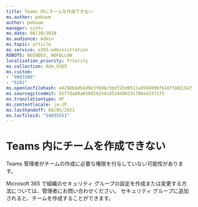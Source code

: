 ```yaml
---
title: Teams 内にチームを作成できない
ms.author: pebaum
author: pebaum
manager: scotv
ms.date: 08/20/2020
ms.audience: Admin
ms.topic: article
ms.service: o365-administration
ROBOTS: NOINDEX, NOFOLLOW
localization_priority: Priority
ms.collection: Adm_O365
ms.custom:
- "9003306"
- "6201"
ms.openlocfilehash: e4298bbdb4d9e3f606c5bdf2bd0511ad56809bf616f1b02242519b2172c64e36
ms.sourcegitcommit: b5f7da89a650d2915dc652449623c78be6247175
ms.translationtype: HT
ms.contentlocale: ja-JP
ms.lasthandoff: 08/05/2021
ms.locfileid: "54035551"
---
```

# <a name="cant-create-a-team-in-teams"></a>Teams 内にチームを作成できない

Teams 管理者がチームの作成に必要な権限を付与していない可能性があります。  

Microsoft 365 で組織のセキュリティ グループの設定を作成または変更する方法については、管理者にお問い合わせください。 セキュリティ グループに追加されると、チームを作成することができます。